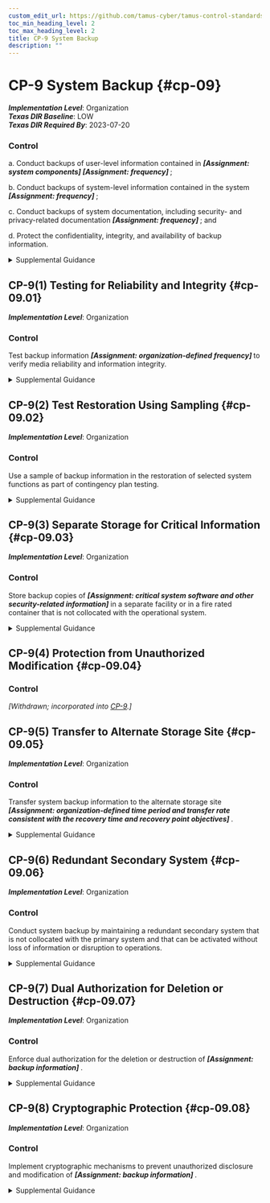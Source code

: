 ```yaml
---
custom_edit_url: https://github.com/tamus-cyber/tamus-control-standards/tree/main/content/tamus.edu/TAMUS_profile.xml
toc_min_heading_level: 2
toc_max_heading_level: 2
title: CP-9 System Backup
description: ""
---
```


# CP-9 System Backup {#cp-09}

_**Implementation Level**_: Organization\
_**Texas DIR Baseline**_: LOW\
_**Texas DIR Required By**_: 2023-07-20

### Control



a. Conduct backups of user-level information contained in <strong title="cp-09_odp.01"> <em>[Assignment: system components]</em> </strong> <strong title="cp-09_odp.02"> <em>[Assignment: frequency]</em> </strong>;

b. Conduct backups of system-level information contained in the system <strong title="cp-09_odp.03"> <em>[Assignment: frequency]</em> </strong>;

c. Conduct backups of system documentation, including security- and privacy-related documentation <strong title="cp-09_odp.04"> <em>[Assignment: frequency]</em> </strong> ; and

d. Protect the confidentiality, integrity, and availability of backup information.


<details><summary>Supplemental Guidance</summary>System-level information includes system state information, operating system software, middleware, application software, and licenses. User-level information includes information other than system-level information. Mechanisms employed to protect the integrity of system backups include digital signatures and cryptographic hashes. Protection of system backup information while in transit is addressed by [MP-5](/catalog/mp/mp-05#mp-05) and [SC-8](/catalog/sc/sc-08#sc-08) . System backups reflect the requirements in contingency plans as well as other organizational requirements for backing up information. Organizations may be subject to laws, executive orders, directives, regulations, or policies with requirements regarding specific categories of information (e.g., personal health information). Organizational personnel consult with the senior agency official for privacy and legal counsel regarding such requirements.</details>


## CP-9(1) Testing for Reliability and Integrity {#cp-09.01}

_**Implementation Level**_: Organization

### Control

Test backup information <strong title="cp-9.1_prm_1"> <em>[Assignment: organization-defined frequency]</em> </strong> to verify media reliability and information integrity.


<details><summary>Supplemental Guidance</summary>Organizations need assurance that backup information can be reliably retrieved. Reliability pertains to the systems and system components where the backup information is stored, the operations used to retrieve the information, and the integrity of the information being retrieved. Independent and specialized tests can be used for each of the aspects of reliability. For example, decrypting and transporting (or transmitting) a random sample of backup files from the alternate storage or backup site and comparing the information to the same information at the primary processing site can provide such assurance.</details>


## CP-9(2) Test Restoration Using Sampling {#cp-09.02}

_**Implementation Level**_: Organization

### Control

Use a sample of backup information in the restoration of selected system functions as part of contingency plan testing.


<details><summary>Supplemental Guidance</summary>Organizations need assurance that system functions can be restored correctly and can support established organizational missions. To ensure that the selected system functions are thoroughly exercised during contingency plan testing, a sample of backup information is retrieved to determine whether the functions are operating as intended. Organizations can determine the sample size for the functions and backup information based on the level of assurance needed.</details>


## CP-9(3) Separate Storage for Critical Information {#cp-09.03}

_**Implementation Level**_: Organization

### Control

Store backup copies of <strong title="cp-09.03_odp"> <em>[Assignment: critical system software and other security-related information]</em> </strong> in a separate facility or in a fire rated container that is not collocated with the operational system.


<details><summary>Supplemental Guidance</summary>Separate storage for critical information applies to all critical information regardless of the type of backup storage media. Critical system software includes operating systems, middleware, cryptographic key management systems, and intrusion detection systems. Security-related information includes inventories of system hardware, software, and firmware components. Alternate storage sites, including geographically distributed architectures, serve as separate storage facilities for organizations. Organizations may provide separate storage by implementing automated backup processes at alternative storage sites (e.g., data centers). The General Services Administration (GSA) establishes standards and specifications for security and fire rated containers.</details>


## CP-9(4) Protection from Unauthorized Modification {#cp-09.04}

### Control

<em>[Withdrawn; incorporated into [CP-9](/catalog/cp/cp-09#cp-09).]</em>



## CP-9(5) Transfer to Alternate Storage Site {#cp-09.05}

_**Implementation Level**_: Organization

### Control

Transfer system backup information to the alternate storage site <strong title="cp-9.5_prm_1"> <em>[Assignment: organization-defined time period and transfer rate consistent with the recovery time and recovery point objectives]</em> </strong>.


<details><summary>Supplemental Guidance</summary>System backup information can be transferred to alternate storage sites either electronically or by the physical shipment of storage media.</details>


## CP-9(6) Redundant Secondary System {#cp-09.06}

_**Implementation Level**_: Organization

### Control

Conduct system backup by maintaining a redundant secondary system that is not collocated with the primary system and that can be activated without loss of information or disruption to operations.


<details><summary>Supplemental Guidance</summary>The effect of system backup can be achieved by maintaining a redundant secondary system that mirrors the primary system, including the replication of information. If this type of redundancy is in place and there is sufficient geographic separation between the two systems, the secondary system can also serve as the alternate processing site.</details>


## CP-9(7) Dual Authorization for Deletion or Destruction {#cp-09.07}

_**Implementation Level**_: Organization

### Control

Enforce dual authorization for the deletion or destruction of <strong title="cp-09.07_odp"> <em>[Assignment: backup information]</em> </strong>.


<details><summary>Supplemental Guidance</summary>Dual authorization ensures that deletion or destruction of backup information cannot occur unless two qualified individuals carry out the task. Individuals deleting or destroying backup information possess the skills or expertise to determine if the proposed deletion or destruction of information reflects organizational policies and procedures. Dual authorization may also be known as two-person control. To reduce the risk of collusion, organizations consider rotating dual authorization duties to other individuals.</details>


## CP-9(8) Cryptographic Protection {#cp-09.08}

_**Implementation Level**_: Organization

### Control

Implement cryptographic mechanisms to prevent unauthorized disclosure and modification of <strong title="cp-09.08_odp"> <em>[Assignment: backup information]</em> </strong>.


<details><summary>Supplemental Guidance</summary>The selection of cryptographic mechanisms is based on the need to protect the confidentiality and integrity of backup information. The strength of mechanisms selected is commensurate with the security category or classification of the information. Cryptographic protection applies to system backup information in storage at both primary and alternate locations. Organizations that implement cryptographic mechanisms to protect information at rest also consider cryptographic key management solutions.</details>
